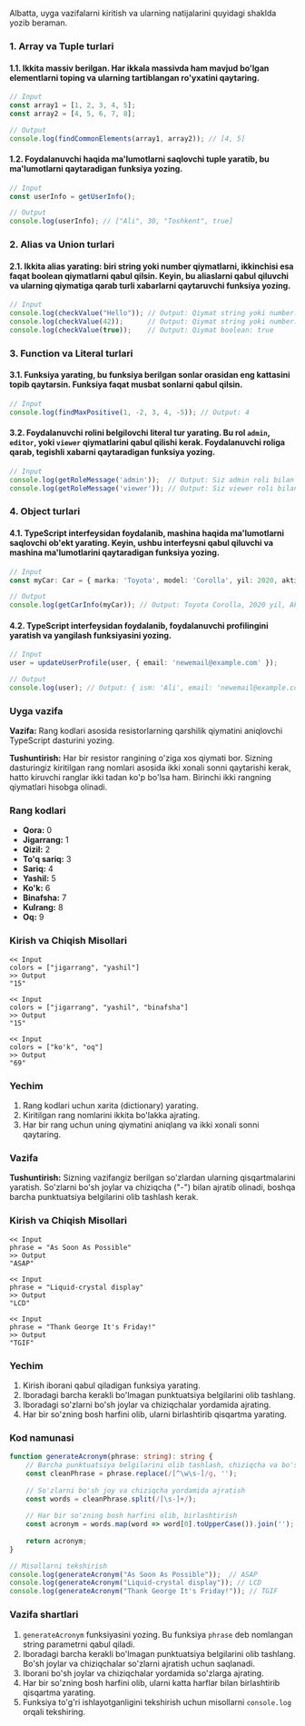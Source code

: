 Albatta, uyga vazifalarni kiritish va ularning natijalarini quyidagi shaklda yozib beraman.

### 1. Array va Tuple turlari

#### 1.1. Ikkita massiv berilgan. Har ikkala massivda ham mavjud bo'lgan elementlarni toping va ularning tartiblangan ro'yxatini qaytaring.

```typescript
// Input
const array1 = [1, 2, 3, 4, 5];
const array2 = [4, 5, 6, 7, 8];

// Output
console.log(findCommonElements(array1, array2)); // [4, 5]
```

#### 1.2. Foydalanuvchi haqida ma'lumotlarni saqlovchi tuple yaratib, bu ma'lumotlarni qaytaradigan funksiya yozing.

```typescript
// Input
const userInfo = getUserInfo();

// Output
console.log(userInfo); // ["Ali", 30, "Toshkent", true]
```

### 2. Alias va Union turlari

#### 2.1. Ikkita alias yarating: biri string yoki number qiymatlarni, ikkinchisi esa faqat boolean qiymatlarni qabul qilsin. Keyin, bu aliaslarni qabul qiluvchi va ularning qiymatiga qarab turli xabarlarni qaytaruvchi funksiya yozing.

```typescript
// Input
console.log(checkValue("Hello")); // Output: Qiymat string yoki number: Hello
console.log(checkValue(42));      // Output: Qiymat string yoki number: 42
console.log(checkValue(true));    // Output: Qiymat boolean: true
```

### 3. Function va Literal turlari

#### 3.1. Funksiya yarating, bu funksiya berilgan sonlar orasidan eng kattasini topib qaytarsin. Funksiya faqat musbat sonlarni qabul qilsin.

```typescript
// Input
console.log(findMaxPositive(1, -2, 3, 4, -5)); // Output: 4
```

#### 3.2. Foydalanuvchi rolini belgilovchi literal tur yarating. Bu rol `admin`, `editor`, yoki `viewer` qiymatlarini qabul qilishi kerak. Foydalanuvchi roliga qarab, tegishli xabarni qaytaradigan funksiya yozing.

```typescript
// Input
console.log(getRoleMessage('admin'));  // Output: Siz admin roli bilan kirdingiz.
console.log(getRoleMessage('viewer')); // Output: Siz viewer roli bilan kirdingiz.
```

### 4. Object turlari

#### 4.1. TypeScript interfeysidan foydalanib, mashina haqida ma'lumotlarni saqlovchi ob'ekt yarating. Keyin, ushbu interfeysni qabul qiluvchi va mashina ma'lumotlarini qaytaradigan funksiya yozing.

```typescript
// Input
const myCar: Car = { marka: 'Toyota', model: 'Corolla', yil: 2020, aktiv: true };

// Output
console.log(getCarInfo(myCar)); // Output: Toyota Corolla, 2020 yil, Aktiv: true
```

#### 4.2. TypeScript interfeysidan foydalanib, foydalanuvchi profilingini yaratish va yangilash funksiyasini yozing.

```typescript
// Input
user = updateUserProfile(user, { email: 'newemail@example.com' });

// Output
console.log(user); // Output: { ism: 'Ali', email: 'newemail@example.com', telefon: '123456789' }
```



### Uyga vazifa

**Vazifa:** Rang kodlari asosida resistorlarning qarshilik qiymatini aniqlovchi TypeScript dasturini yozing.

**Tushuntirish:** Har bir resistor rangining o'ziga xos qiymati bor. Sizning dasturingiz kiritilgan rang nomlari asosida ikki xonali sonni qaytarishi kerak, hatto kiruvchi ranglar ikki tadan ko'p bo'lsa ham. Birinchi ikki rangning qiymatlari hisobga olinadi.

### Rang kodlari

- **Qora:** 0
- **Jigarrang:** 1
- **Qizil:** 2
- **To'q sariq:** 3
- **Sariq:** 4
- **Yashil:** 5
- **Ko'k:** 6
- **Binafsha:** 7
- **Kulrang:** 8
- **Oq:** 9

### Kirish va Chiqish Misollari

```
<< Input
colors = ["jigarrang", "yashil"]
>> Output
"15"

<< Input
colors = ["jigarrang", "yashil", "binafsha"]
>> Output
"15"

<< Input
colors = ["ko'k", "oq"]
>> Output
"69"
```

### Yechim

1. Rang kodlari uchun xarita (dictionary) yarating.
2. Kiritilgan rang nomlarini ikkita bo'lakka ajrating.
3. Har bir rang uchun uning qiymatini aniqlang va ikki xonali sonni qaytaring.



### Vazifa

**Tushuntirish:** Sizning vazifangiz berilgan so'zlardan ularning qisqartmalarini yaratish. So'zlarni bo'sh joylar va chiziqcha ("-") bilan ajratib olinadi, boshqa barcha punktuatsiya belgilarini olib tashlash kerak.

### Kirish va Chiqish Misollari

```
<< Input
phrase = "As Soon As Possible"
>> Output
"ASAP"

<< Input
phrase = "Liquid-crystal display"
>> Output
"LCD"

<< Input
phrase = "Thank George It's Friday!"
>> Output
"TGIF"
```

### Yechim

1. Kirish iborani qabul qiladigan funksiya yarating.
2. Iboradagi barcha kerakli bo'lmagan punktuatsiya belgilarini olib tashlang.
3. Iboradagi so'zlarni bo'sh joylar va chiziqchalar yordamida ajrating.
4. Har bir so'zning bosh harfini olib, ularni birlashtirib qisqartma yarating.

### Kod namunasi

```typescript
function generateAcronym(phrase: string): string {
    // Barcha punktuatsiya belgilarini olib tashlash, chiziqcha va bo'sh joylar saqlanadi
    const cleanPhrase = phrase.replace(/[^\w\s-]/g, '');
    
    // So'zlarni bo'sh joy va chiziqcha yordamida ajratish
    const words = cleanPhrase.split(/[\s-]+/);
    
    // Har bir so'zning bosh harfini olib, birlashtirish
    const acronym = words.map(word => word[0].toUpperCase()).join('');
    
    return acronym;
}

// Misollarni tekshirish
console.log(generateAcronym("As Soon As Possible"));  // ASAP
console.log(generateAcronym("Liquid-crystal display")); // LCD
console.log(generateAcronym("Thank George It's Friday!")); // TGIF
```

### Vazifa shartlari

1. `generateAcronym` funksiyasini yozing. Bu funksiya `phrase` deb nomlangan string parametrni qabul qiladi.
2. Iboradagi barcha kerakli bo'lmagan punktuatsiya belgilarini olib tashlang. Bo'sh joylar va chiziqchalar so'zlarni ajratish uchun saqlanadi.
3. Iborani bo'sh joylar va chiziqchalar yordamida so'zlarga ajrating.
4. Har bir so'zning bosh harfini olib, ularni katta harflar bilan birlashtirib qisqartma yarating.
5. Funksiya to'g'ri ishlayotganligini tekshirish uchun misollarni `console.log` orqali tekshiring.
